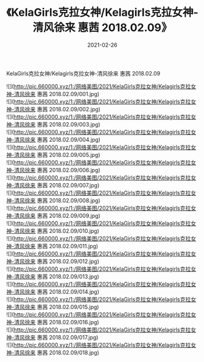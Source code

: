 ﻿---
layout: post
title:  《KelaGirls克拉女神/Kelagirls克拉女神-清风徐来 惠茜 2018.02.09》
date:   2021-02-26
img: http://pic.660000.xyz/1:/网络美图/2021/KelaGirls克拉女神/Kelagirls克拉女神-清风徐来 惠茜 2018.02.09/000.jpg
categories: [美女, 清纯, 唯美]
---

KelaGirls克拉女神/Kelagirls克拉女神-清风徐来 惠茜 2018.02.09

 ![](http://pic.660000.xyz/1:/网络美图/2021/KelaGirls克拉女神/Kelagirls克拉女神-清风徐来 惠茜 2018.02.09/001.jpg) <br>![](http://pic.660000.xyz/1:/网络美图/2021/KelaGirls克拉女神/Kelagirls克拉女神-清风徐来 惠茜 2018.02.09/002.jpg) <br>![](http://pic.660000.xyz/1:/网络美图/2021/KelaGirls克拉女神/Kelagirls克拉女神-清风徐来 惠茜 2018.02.09/003.jpg) <br>![](http://pic.660000.xyz/1:/网络美图/2021/KelaGirls克拉女神/Kelagirls克拉女神-清风徐来 惠茜 2018.02.09/004.jpg) <br>![](http://pic.660000.xyz/1:/网络美图/2021/KelaGirls克拉女神/Kelagirls克拉女神-清风徐来 惠茜 2018.02.09/005.jpg) <br>![](http://pic.660000.xyz/1:/网络美图/2021/KelaGirls克拉女神/Kelagirls克拉女神-清风徐来 惠茜 2018.02.09/006.jpg) <br>![](http://pic.660000.xyz/1:/网络美图/2021/KelaGirls克拉女神/Kelagirls克拉女神-清风徐来 惠茜 2018.02.09/007.jpg) <br>![](http://pic.660000.xyz/1:/网络美图/2021/KelaGirls克拉女神/Kelagirls克拉女神-清风徐来 惠茜 2018.02.09/008.jpg) <br>![](http://pic.660000.xyz/1:/网络美图/2021/KelaGirls克拉女神/Kelagirls克拉女神-清风徐来 惠茜 2018.02.09/009.jpg) <br>![](http://pic.660000.xyz/1:/网络美图/2021/KelaGirls克拉女神/Kelagirls克拉女神-清风徐来 惠茜 2018.02.09/010.jpg) <br>![](http://pic.660000.xyz/1:/网络美图/2021/KelaGirls克拉女神/Kelagirls克拉女神-清风徐来 惠茜 2018.02.09/011.jpg) <br>![](http://pic.660000.xyz/1:/网络美图/2021/KelaGirls克拉女神/Kelagirls克拉女神-清风徐来 惠茜 2018.02.09/012.jpg) <br>![](http://pic.660000.xyz/1:/网络美图/2021/KelaGirls克拉女神/Kelagirls克拉女神-清风徐来 惠茜 2018.02.09/013.jpg) <br>![](http://pic.660000.xyz/1:/网络美图/2021/KelaGirls克拉女神/Kelagirls克拉女神-清风徐来 惠茜 2018.02.09/014.jpg) <br>![](http://pic.660000.xyz/1:/网络美图/2021/KelaGirls克拉女神/Kelagirls克拉女神-清风徐来 惠茜 2018.02.09/015.jpg) <br>![](http://pic.660000.xyz/1:/网络美图/2021/KelaGirls克拉女神/Kelagirls克拉女神-清风徐来 惠茜 2018.02.09/016.jpg) <br>![](http://pic.660000.xyz/1:/网络美图/2021/KelaGirls克拉女神/Kelagirls克拉女神-清风徐来 惠茜 2018.02.09/017.jpg) <br>![](http://pic.660000.xyz/1:/网络美图/2021/KelaGirls克拉女神/Kelagirls克拉女神-清风徐来 惠茜 2018.02.09/018.jpg) <br>